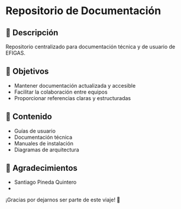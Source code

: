 # Repositorio de Documentación 

## 📄 Descripción
Repositorio centralizado para documentación técnica y de usuario de EFIGAS.

## 🎯 Objetivos
- Mantener documentación actualizada y accesible
- Facilitar la colaboración entre equipos
- Proporcionar referencias claras y estructuradas

## 📂 Contenido
- Guías de usuario
- Documentación técnica
- Manuales de instalación
- Diagramas de arquitectura

## 🙏 Agradecimientos
- Santiago Pineda Quintero
- 


¡Gracias por dejarnos ser parte de este viaje! 🚀
